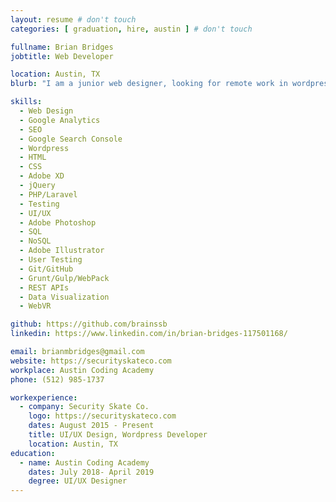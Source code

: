 ```yaml
---
layout: resume # don't touch
categories: [ graduation, hire, austin ] # don't touch

fullname: Brian Bridges
jobtitle: Web Developer

location: Austin, TX
blurb: "I am a junior web designer, looking for remote work in wordpress"

skills:
  - Web Design
  - Google Analytics
  - SEO
  - Google Search Console
  - Wordpress
  - HTML
  - CSS
  - Adobe XD
  - jQuery
  - PHP/Laravel
  - Testing
  - UI/UX
  - Adobe Photoshop
  - SQL
  - NoSQL
  - Adobe Illustrator
  - User Testing
  - Git/GitHub
  - Grunt/Gulp/WebPack
  - REST APIs
  - Data Visualization
  - WebVR

github: https://github.com/brainssb
linkedin: https://www.linkedin.com/in/brian-bridges-117501168/

email: brianmbridges@gmail.com
website: https://securityskateco.com
workplace: Austin Coding Academy
phone: (512) 985-1737

workexperience:
  - company: Security Skate Co.
    logo: https://securityskateco.com
    dates: August 2015 - Present
    title: UI/UX Design, Wordpress Developer
    location: Austin, TX
education:
  - name: Austin Coding Academy
    dates: July 2018- April 2019
    degree: UI/UX Designer
---
```

